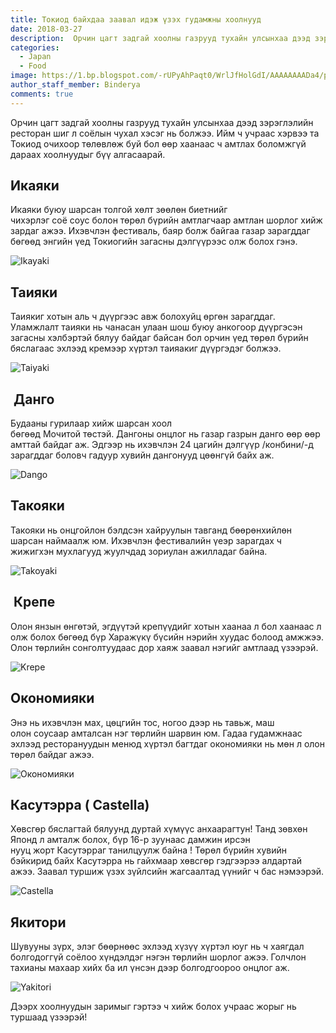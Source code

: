```yaml
---
title: Токиод байхдаа заавал идэж үзэх гудамжны хоолнууд
date: 2018-03-27
description:  Орчин цагт задгай хоолны газрууд тухайн улсынхаа дээд зэрэглэлийн ресторан шиг л соёлын чухал хэсэг нь болжээ. Ийм ч учраас хэрвээ та Токиод очихоор төлөвлөж буй бол өөр хаанаас ч амтлах боломжгүй дараах хоолнуудыг бүү алгасаарай. 
categories:
  - Japan
  - Food
image: https://1.bp.blogspot.com/-rUPyAhPaqt0/WrlJfHolGdI/AAAAAAAADa4/pVZz13uGGdYT8LmCOAmUqGtCJSpckZpDQCLcBGAs/s1600/cover%2Bv2.jpg
author_staff_member: Binderya
comments: true
---
```

Орчин цагт задгай хоолны газрууд тухайн улсынхаа дээд зэрэглэлийн ресторан шиг л соёлын чухал хэсэг нь болжээ. Ийм ч учраас хэрвээ та Токиод очихоор төлөвлөж буй бол өөр хаанаас ч амтлах боломжгүй дараах хоолнуудыг бүү алгасаарай. 

## Икаяки 
Икаяки буюу шарсан толгой хөлт зөөлөн биетнийг чихэрлэг соё соус болон төрөл бүрийн амтлагчаар амтлан шорлог хийж зардаг ажээ. Ихэвчлэн фестиваль, баяр болж байгаа газар зарагддаг бөгөөд энгийн үед Токиогийн загасны дэлгүүрээс олж болох гэнэ.

![Ikayaki](https://4.bp.blogspot.com/-4HK6f9ZhGQY/WrlIKR8eRFI/AAAAAAAADac/wpnaVksnLU0rGSLg5UYKRWNAoObLyKnwgCLcBGAs/s1600/ikayaki%2Bv2.jpg)

##  Таияки 
Таиякиг хотын аль ч дүүргээс авж болохуйц өргөн зарагддаг. Уламжлалт таияки нь чанасан улаан шош буюу анкогоор дүүргэсэн загасны хэлбэртэй бялуу байдаг байсан бол орчин үед төрөл бүрийн бяслагаас эхлээд кремээр хүртэл таияакиг дүүргэдэг болжээ.

![Taiyaki](https://1.bp.blogspot.com/-zolWeL_T9l8/WrlCa5sFoKI/AAAAAAAADZY/Q9uWbwO4klkQuBSmF7Qzmtxya20B68FdQCLcBGAs/s1600/tokyo-taiyaki6.jpg)

##  Данго
Будааны гурилаар хийж шарсан хоол бөгөөд Мочитой төстэй. Дангоны онцлог нь газар газрын данго өөр өөр амттай байдаг аж. Эдгээр нь ихэвчлэн 24 цагийн дэлгүүр /конбини/-д зарагддаг боловч гадуур хувийн дангонууд цөөнгүй байх аж.

![Dango](https://1.bp.blogspot.com/-4bjJY1WpT_U/WrlCZEmxBUI/AAAAAAAADZE/Mw7tshDYP48gLhYJHek-dpIu5EulnbBLQCLcBGAs/s1600/dango.jpg)

##  Такояки
Такояки нь онцгойлон бэлдсэн хайруулын тавганд бөөрөнхийлөн шарсан наймаалж юм. Ихэвчлэн фестивалийн үеэр зарагдах ч жижигхэн мухлагууд жуулчдад зориулан ажилладаг байна.

![Takoyaki](https://4.bp.blogspot.com/-goPBF_jDqMA/WrlCaxKjupI/AAAAAAAADZU/U16IBgkidkIdU4FLKdieG5c06V8d8saVQCLcBGAs/s1600/takoyaki.jpg)

##  Крепе
Олон янзын өнгөтэй, эгдүүтэй крепүүдийг хотын хаанаа л бол хаанаас л олж болох бөгөөд бүр Харажүкү бүсийн нэрийн хуудас болоод амжжээ. Олон төрлийн сонголтуудаас дор хаяж заавал нэгийг амтлаад үзээрэй.

![Krepe](https://3.bp.blogspot.com/-ajwEyWjLy4k/WrlH_sJTSaI/AAAAAAAADaY/A9jaH-DvaaEJ4pgJ5AjRIncAj0WUMcl2wCLcBGAs/s1600/crepe%2Bv2.jpg)

##  Окономияки
 Энэ нь ихэвчлэн мах, цөцгийн тос, ногоо дээр нь тавьж, маш олон соусаар амталсан нэг төрлийн шарвин юм. Гадаа гудамжнаас эхлээд ресторануудын менюд хүртэл багтдаг окономияки нь мөн л олон төрөл байдаг ажээ.

![Окономияки](https://3.bp.blogspot.com/-f6B3JQIGWa4/WrlIZGRsPUI/AAAAAAAADak/O5u3fErV1TQ8lrx_uLeaJT8Y0Nn6f20gACLcBGAs/s1600/%25D0%259E%25D0%25BA%25D0%25BE%25D0%25BD%25D0%25BE%25D0%25BC%25D0%25B8%25D1%258F%25D0%25B0%25D0%25BA%25D0%25B8%2Bv2.jpg)

##  Касутэрра ( Castella) 
Хөвсгөр бяслагтай бялуунд дуртай хүмүүс анхаарагтун! Танд зөвхөн Японд л амталж болох, бүр 16-р зуунаас дамжин ирсэн нууц жорт Касутэрраг танилцуулж байна ! Төрөл бүрийн хувийн бэйкирид байх Касутэрра нь гайхмаар хөвсгөр гэдгээрээ алдартай ажээ. Заавал туршиж үзэх зүйлсийн жагсаалтад үүнийг ч бас нэмээрэй.

![Castella](https://2.bp.blogspot.com/-itc6d4qTEps/WrlHzB3akoI/AAAAAAAADaU/-kJqYhAkrLYpWzmuBAURQ46fE7nMo1o7ACLcBGAs/s1600/Castella%2Bv2.jpg)

##  Якитори
 Шувууны зүрх, элэг бөөрнөөс эхлээд хүзүү хүртэл юуг нь ч хаягдал болгодоггүй соёлоо хүндэлдэг нэгэн төрлийн шорлог ажээ. Голчлон тахианы махаар хийх ба ил үнсэн дээр болгодгоороо онцлог аж.

![Yakitori](https://2.bp.blogspot.com/--AmOiyQIC1U/WrlCbosORFI/AAAAAAAADZc/QLYxbZnbwtoHobJ91zV2rFC69nqPrVQbQCLcBGAs/s1600/yakitori.jpg)

 Дээрх хоолнуудын заримыг гэртээ ч хийж болох учраас жорыг нь туршаад үзээрэй!

